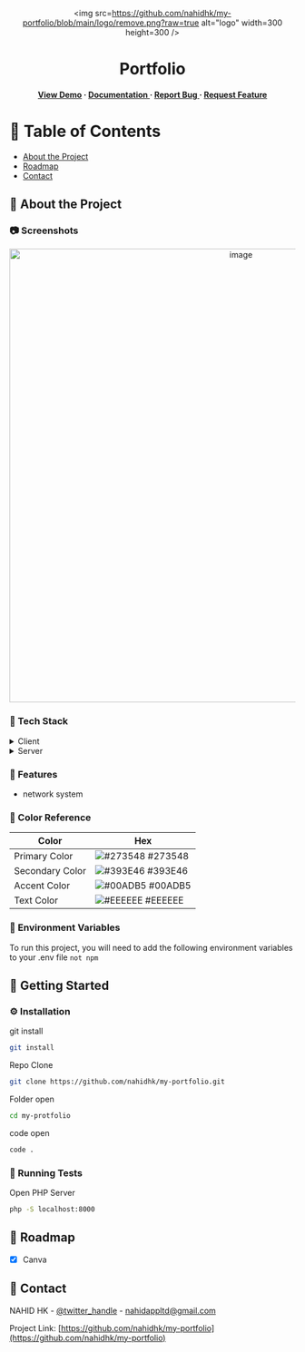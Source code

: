 <div align='center'>

<img src=https://github.com/nahidhk/my-portfolio/blob/main/logo/remove.png?raw=true alt="logo" width=300 height=300 />

<h1>Portfolio</h1>
<h4> <a href=https://nahidhk.vercel.app/>View Demo</a> <span> · </span> <a href="https://github.com/nahidhk/my-portfolio/blob/master/README.md"> Documentation </a> <span> · </span> <a href="https://github.com/nahidhk/my-portfolio/issues"> Report Bug </a> <span> · </span> <a href="https://github.com/nahidhk/my-portfolio/issues"> Request Feature </a> </h4>


</div>

# :notebook_with_decorative_cover: Table of Contents

- [About the Project](#star2-about-the-project)
- [Roadmap](#compass-roadmap)
- [Contact](#handshake-contact)


## :star2: About the Project

### :camera: Screenshots
<div align="center"> <a href="https://nahidhk.vercel.app/"><img src="https://github.com/nahidhk/my-portfolio/blob/main/scrnshort/page.png?raw=true" alt='image' width='800'/></a> </div>


### :space_invader: Tech Stack
<details> <summary>Client</summary> <ul>
<li><a href="https://github.com/nahidulDTH">Nahidul islam</a></li>
</ul> </details>
<details> <summary>Server</summary> <ul>
<li><a href="https://vercel.app">Vercel</a></li>
</ul> </details>

### :dart: Features
- network system


### :art: Color Reference
| Color | Hex |
| --------------- | ---------------------------------------------------------------- |
| Primary Color | ![#273548](https://via.placeholder.com/10/273548?text=+) #273548 |
| Secondary Color | ![#393E46](https://via.placeholder.com/10/393E46?text=+) #393E46 |
| Accent Color | ![#00ADB5](https://via.placeholder.com/10/00ADB5?text=+) #00ADB5 |
| Text Color | ![#EEEEEE](https://via.placeholder.com/10/EEEEEE?text=+) #EEEEEE |

### :key: Environment Variables
To run this project, you will need to add the following environment variables to your .env file
`not npm`



## :toolbox: Getting Started

### :gear: Installation

git install
```bash
git install
```
Repo Clone
```bash
git clone https://github.com/nahidhk/my-portfolio.git
```
Folder open
```bash
cd my-protfolio
```
code open
```bash
code .
```


### :test_tube: Running Tests

Open PHP Server
```bash
php -S localhost:8000
```


## :compass: Roadmap

* [x] Canva


## :handshake: Contact

NAHID HK - [@twitter_handle](https://x.com/nahidhk0) - nahidappltd@gmail.com

Project Link: [https://github.com/nahidhk/my-portfolio](https://github.com/nahidhk/my-portfolio)
